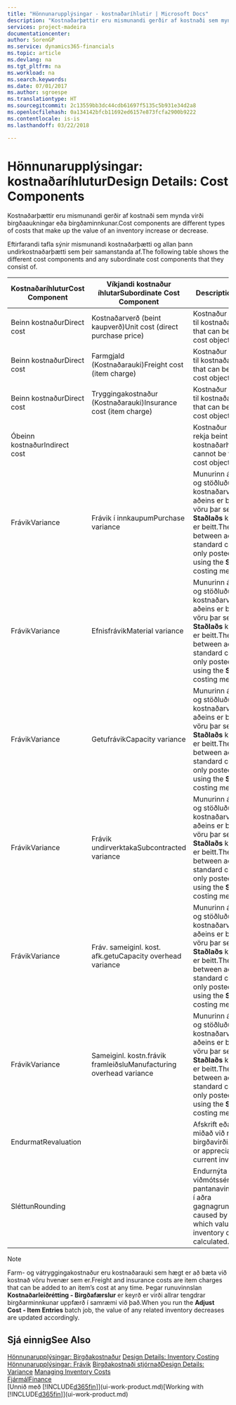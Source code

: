 ```yaml
---
title: "Hönnunarupplýsingar - kostnaðaríhlutir | Microsoft Docs"
description: "Kostnaðarþættir eru mismunandi gerðir af kostnaði sem mynda virði birgðaaukningar eða birgðaminnkunar."
services: project-madeira
documentationcenter: 
author: SorenGP
ms.service: dynamics365-financials
ms.topic: article
ms.devlang: na
ms.tgt_pltfrm: na
ms.workload: na
ms.search.keywords: 
ms.date: 07/01/2017
ms.author: sgroespe
ms.translationtype: HT
ms.sourcegitcommit: 2c13559bb3dc44cdb61697f5135c5b931e34d2a8
ms.openlocfilehash: 0a134142bfcb11692ed6157e873fcfa2900b9222
ms.contentlocale: is-is
ms.lasthandoff: 03/22/2018

---
```

# <a name="design-details-cost-components"></a><span data-ttu-id="f2a77-103">Hönnunarupplýsingar: kostnaðaríhlutur</span><span class="sxs-lookup"><span data-stu-id="f2a77-103">Design Details: Cost Components</span></span>
<span data-ttu-id="f2a77-104">Kostnaðarþættir eru mismunandi gerðir af kostnaði sem mynda virði birgðaaukningar eða birgðaminnkunar.</span><span class="sxs-lookup"><span data-stu-id="f2a77-104">Cost components are different types of costs that make up the value of an inventory increase or decrease.</span></span>  

 <span data-ttu-id="f2a77-105">Eftirfarandi tafla sýnir mismunandi kostnaðarþætti og allan þann undirkostnaðarþætti sem þeir samanstanda af.</span><span class="sxs-lookup"><span data-stu-id="f2a77-105">The following table shows the different cost components and any subordinate cost components that they consist of.</span></span>  

|<span data-ttu-id="f2a77-106">Kostnaðaríhlutur</span><span class="sxs-lookup"><span data-stu-id="f2a77-106">Cost Component</span></span>|<span data-ttu-id="f2a77-107">Víkjandi kostnaður íhlutar</span><span class="sxs-lookup"><span data-stu-id="f2a77-107">Subordinate Cost Component</span></span>|<span data-ttu-id="f2a77-108">Description</span><span class="sxs-lookup"><span data-stu-id="f2a77-108">Description</span></span>|  
|--------------------|--------------------------------|---------------------------------------|  
|<span data-ttu-id="f2a77-109">Beinn kostnaður</span><span class="sxs-lookup"><span data-stu-id="f2a77-109">Direct cost</span></span>|<span data-ttu-id="f2a77-110">Kostnaðarverð (beint kaupverð)</span><span class="sxs-lookup"><span data-stu-id="f2a77-110">Unit cost (direct purchase price)</span></span>|<span data-ttu-id="f2a77-111">Kostnaður sem rekja má til kostnaðarhlutar.</span><span class="sxs-lookup"><span data-stu-id="f2a77-111">Cost that can be traced to a cost object.</span></span>|  
|<span data-ttu-id="f2a77-112">Beinn kostnaður</span><span class="sxs-lookup"><span data-stu-id="f2a77-112">Direct cost</span></span>|<span data-ttu-id="f2a77-113">Farmgjald (Kostnaðarauki)</span><span class="sxs-lookup"><span data-stu-id="f2a77-113">Freight cost (item charge)</span></span>|<span data-ttu-id="f2a77-114">Kostnaður sem rekja má til kostnaðarhlutar.</span><span class="sxs-lookup"><span data-stu-id="f2a77-114">Cost that can be traced to a cost object.</span></span>|  
|<span data-ttu-id="f2a77-115">Beinn kostnaður</span><span class="sxs-lookup"><span data-stu-id="f2a77-115">Direct cost</span></span>|<span data-ttu-id="f2a77-116">Tryggingakostnaður (Kostnaðarauki)</span><span class="sxs-lookup"><span data-stu-id="f2a77-116">Insurance cost (item charge)</span></span>|<span data-ttu-id="f2a77-117">Kostnaður sem rekja má til kostnaðarhlutar.</span><span class="sxs-lookup"><span data-stu-id="f2a77-117">Cost that can be traced to a cost object.</span></span>|  
|<span data-ttu-id="f2a77-118">Óbeinn kostnaður</span><span class="sxs-lookup"><span data-stu-id="f2a77-118">Indirect cost</span></span>||<span data-ttu-id="f2a77-119">Kostnaður sem ekki má rekja beint til kostnaðarhlutar.</span><span class="sxs-lookup"><span data-stu-id="f2a77-119">Cost that cannot be traced to a cost object.</span></span>|  
|<span data-ttu-id="f2a77-120">Frávik</span><span class="sxs-lookup"><span data-stu-id="f2a77-120">Variance</span></span>|<span data-ttu-id="f2a77-121">Frávik í innkaupum</span><span class="sxs-lookup"><span data-stu-id="f2a77-121">Purchase variance</span></span>|<span data-ttu-id="f2a77-122">Munurinn á raunkostnaði og stöðluðu kostnaðarverði sem aðeins er bókað vegna vöru þar sem aðferð **Staðlaðs** kostnaðarverðs er beitt.</span><span class="sxs-lookup"><span data-stu-id="f2a77-122">The difference between actual and standard costs, which is only posted for items using the **Standard** costing method.</span></span>|  
|<span data-ttu-id="f2a77-123">Frávik</span><span class="sxs-lookup"><span data-stu-id="f2a77-123">Variance</span></span>|<span data-ttu-id="f2a77-124">Efnisfrávik</span><span class="sxs-lookup"><span data-stu-id="f2a77-124">Material variance</span></span>|<span data-ttu-id="f2a77-125">Munurinn á raunkostnaði og stöðluðu kostnaðarverði sem aðeins er bókað vegna vöru þar sem aðferð **Staðlaðs** kostnaðarverðs er beitt.</span><span class="sxs-lookup"><span data-stu-id="f2a77-125">The difference between actual and standard costs, which is only posted for items using the **Standard** costing method.</span></span>|  
|<span data-ttu-id="f2a77-126">Frávik</span><span class="sxs-lookup"><span data-stu-id="f2a77-126">Variance</span></span>|<span data-ttu-id="f2a77-127">Getufrávik</span><span class="sxs-lookup"><span data-stu-id="f2a77-127">Capacity variance</span></span>|<span data-ttu-id="f2a77-128">Munurinn á raunkostnaði og stöðluðu kostnaðarverði sem aðeins er bókað vegna vöru þar sem aðferð **Staðlaðs** kostnaðarverðs er beitt.</span><span class="sxs-lookup"><span data-stu-id="f2a77-128">The difference between actual and standard costs, which is only posted for items using the **Standard** costing method.</span></span>|  
|<span data-ttu-id="f2a77-129">Frávik</span><span class="sxs-lookup"><span data-stu-id="f2a77-129">Variance</span></span>|<span data-ttu-id="f2a77-130">Frávik undirverktaka</span><span class="sxs-lookup"><span data-stu-id="f2a77-130">Subcontracted variance</span></span>|<span data-ttu-id="f2a77-131">Munurinn á raunkostnaði og stöðluðu kostnaðarverði sem aðeins er bókað vegna vöru þar sem aðferð **Staðlaðs** kostnaðarverðs er beitt.</span><span class="sxs-lookup"><span data-stu-id="f2a77-131">The difference between actual and standard costs, which is only posted for items using the **Standard** costing method.</span></span>|  
|<span data-ttu-id="f2a77-132">Frávik</span><span class="sxs-lookup"><span data-stu-id="f2a77-132">Variance</span></span>|<span data-ttu-id="f2a77-133">Fráv. sameiginl. kost. afk.getu</span><span class="sxs-lookup"><span data-stu-id="f2a77-133">Capacity overhead variance</span></span>|<span data-ttu-id="f2a77-134">Munurinn á raunkostnaði og stöðluðu kostnaðarverði sem aðeins er bókað vegna vöru þar sem aðferð **Staðlaðs** kostnaðarverðs er beitt.</span><span class="sxs-lookup"><span data-stu-id="f2a77-134">The difference between actual and standard costs, which is only posted for items using the **Standard** costing method.</span></span>|  
|<span data-ttu-id="f2a77-135">Frávik</span><span class="sxs-lookup"><span data-stu-id="f2a77-135">Variance</span></span>|<span data-ttu-id="f2a77-136">Sameiginl. kostn.frávik framleiðslu</span><span class="sxs-lookup"><span data-stu-id="f2a77-136">Manufacturing overhead variance</span></span>|<span data-ttu-id="f2a77-137">Munurinn á raunkostnaði og stöðluðu kostnaðarverði sem aðeins er bókað vegna vöru þar sem aðferð **Staðlaðs** kostnaðarverðs er beitt.</span><span class="sxs-lookup"><span data-stu-id="f2a77-137">The difference between actual and standard costs, which is only posted for items using the **Standard** costing method.</span></span>|  
|<span data-ttu-id="f2a77-138">Endurmat</span><span class="sxs-lookup"><span data-stu-id="f2a77-138">Revaluation</span></span>||<span data-ttu-id="f2a77-139">Afskrift eða uppfærsla miðað við núgildandi birgðavirði.</span><span class="sxs-lookup"><span data-stu-id="f2a77-139">A depreciation or appreciation of the current inventory value.</span></span>|  
|<span data-ttu-id="f2a77-140">Sléttun</span><span class="sxs-lookup"><span data-stu-id="f2a77-140">Rounding</span></span>||<span data-ttu-id="f2a77-141">Endurnýta viðmótssérstillingu fyrir pantanavinnsluforstillingu í aðra gagnagrunna</span><span class="sxs-lookup"><span data-stu-id="f2a77-141">Residuals caused by the way in which valuation of inventory decreases are calculated.</span></span>|  

> [!NOTE]  
>  <span data-ttu-id="f2a77-142">Farm- og vátryggingakostnaður eru kostnaðarauki sem hægt er að bæta við kostnað vöru hvenær sem er.</span><span class="sxs-lookup"><span data-stu-id="f2a77-142">Freight and insurance costs are item charges that can be added to an item’s cost at any time.</span></span> <span data-ttu-id="f2a77-143">Þegar runuvinnslan **Kostnaðarleiðrétting - Birgðafærslur** er keyrð er virði allrar tengdrar birgðarminnkunar uppfærð í samræmi við það.</span><span class="sxs-lookup"><span data-stu-id="f2a77-143">When you run the **Adjust Cost - Item Entries** batch job, the value of any related inventory decreases are updated accordingly.</span></span>  

## <a name="see-also"></a><span data-ttu-id="f2a77-144">Sjá einnig</span><span class="sxs-lookup"><span data-stu-id="f2a77-144">See Also</span></span>  
 <span data-ttu-id="f2a77-145">[Hönnunarupplýsingar: Birgðakostnaður](design-details-inventory-costing.md) </span><span class="sxs-lookup"><span data-stu-id="f2a77-145">[Design Details: Inventory Costing](design-details-inventory-costing.md) </span></span>  
 <span data-ttu-id="f2a77-146">[Hönnunarupplýsingar: Frávik](design-details-variance.md) [Birgðakostnaði stjórnað](finance-manage-inventory-costs.md)</span><span class="sxs-lookup"><span data-stu-id="f2a77-146">[Design Details: Variance](design-details-variance.md) [Managing Inventory Costs](finance-manage-inventory-costs.md)</span></span>  
 [<span data-ttu-id="f2a77-147">Fjármál</span><span class="sxs-lookup"><span data-stu-id="f2a77-147">Finance</span></span>](finance.md)  
 <span data-ttu-id="f2a77-148">[Unnið með [!INCLUDE[d365fin](includes/d365fin_md.md)]](ui-work-product.md)</span><span class="sxs-lookup"><span data-stu-id="f2a77-148">[Working with [!INCLUDE[d365fin](includes/d365fin_md.md)]](ui-work-product.md)</span></span>  

